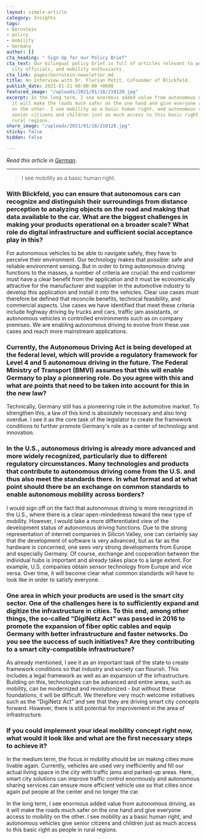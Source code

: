 ```yaml
---
layout: simple-article
category: Insights
tags:
- Bernstein
- policy
- mobility
- Germany
author: []
cta_heading: " Sign Up for our Policy Brief"
cta_text: Our bilingual policy brief is full of articles relevant to policymakers,
  city officials, and mobility enthusiasts.
cta_link: pages/bernstein-newsletter.md
title: An Interview with Dr. Florian Petit, Cofounder of Blickfeld.
publish_date: 2021-01-21 00:00:00 +0000
featured_image: "/uploads/2021/01/18/210120.jpg"
excerpt: In the long term, I see enormous added value from autonomous driving, as
  it will make the roads much safer on the one hand and give everyone access to mobility
  on the other. I see mobility as a basic human right, and autonomous vehicles give
  senior citizens and children just as much access to this basic right as people in
  rural regions.
share_image: "/uploads/2021/01/18/210120.jpg"
sticky: false
hidden: false

---
```

_Read this article in_ [_German_](https://bernstein-group.com/2021/01/06/personenbefoerderungsgesetz-als-spd-geben-wir-taxen-im-rahmen-des-oepnv-den-vorrang/).

***

> I see mobility as a basic human right.

### With Blickfeld, you can ensure that autonomous cars can recognize and distinguish their surroundings from distance perception to analyzing objects on the road and making that data available to the car. What are the biggest challenges in making your products operational on a broader scale? What role do digital infrastructure and sufficient social acceptance play in this?

For autonomous vehicles to be able to navigate safely, they have to perceive their environment. Our technology makes that possible: safe and reliable environment sensing. But in order to bring autonomous driving functions to the masses, a number of criteria are crucial: the end customer must have a clear benefit from the application and it must be economically attractive for the manufacturer and supplier in the automotive industry to develop this application and install it into the vehicles. Clear use cases must therefore be defined that reconcile benefits, technical feasibility, and commercial aspects. Use cases we have identified that meet these criteria include highway driving by trucks and cars, traffic jam assistants, or autonomous vehicles in controlled environments such as on company premises. We are enabling autonomous driving to evolve from these use cases and reach more mainstream applications.

### Currently, the Autonomous Driving Act is being developed at the federal level, which will provide a regulatory framework for Level 4 and 5 autonomous driving in the future. The Federal Ministry of Transport (BMVI) assumes that this will enable Germany to play a pioneering role. Do you agree with this and what are points that need to be taken into account for this in the new law?

Technically, Germany still has a pioneering role in the automotive market. To strengthen this, a law of this kind is absolutely necessary and also long overdue. I see it as the core task of the legislator to create the framework conditions to further promote Germany's role as a center of technology and innovation.

### In the U.S., autonomous driving is already more advanced and more widely recognized, particularly due to different regulatory circumstances. Many technologies and products that contribute to autonomous driving come from the U.S. and thus also meet the standards there. In what format and at what point should there be an exchange on common standards to enable autonomous mobility across borders?

I would sign off on the fact that autonomous driving is more recognized in the U.S., where there is a clear open-mindedness toward the new type of mobility. However, I would take a more differentiated view of the development status of autonomous driving functions. Due to the strong representation of internet companies in Silicon Valley, one can certainly say that the development of software is very advanced, but as far as the hardware is concerned, one sees very strong developments from Europe and especially Germany. Of course, exchange and cooperation between the individual hubs is important and already takes place to a large extent. For example, U.S. companies obtain sensor technology from Europe and vice versa. Over time, it will become clear what common standards will have to look like in order to satisfy everyone.

### One area in which your products are used is the smart city sector. One of the challenges here is to sufficiently expand and digitize the infrastructure in cities. To this end, among other things, the so-called "DigiNetz Act" was passed in 2016 to promote the expansion of fiber optic cables and equip Germany with better infrastructure and faster networks. Do you see the success of such initiatives? Are they contributing to a smart city-compatible infrastructure?

As already mentioned, I see it as an important task of the state to create framework conditions so that industry and society can flourish. This includes a legal framework as well as an expansion of the infrastructure. Building on this, technologies can be advanced and entire areas, such as mobility, can be modernized and revolutionized - but without these foundations, it will be difficult. We therefore very much welcome initiatives such as the "DigiNetz Act" and see that they are driving smart city concepts forward. However, there is still potential for improvement in the area of infrastructure.

### If you could implement your ideal mobility concept right now, what would it look like and what are the first necessary steps to achieve it?

In the medium term, the focus in mobility should be on making cities more livable again. Currently, vehicles are used very inefficiently and fill our actual living space in the city with traffic jams and parked-up areas. Here, smart city solutions can improve traffic control enormously and autonomous sharing services can ensure more efficient vehicle use so that cities once again put people at the center and no longer the car.

In the long term, I see enormous added value from autonomous driving, as it will make the roads much safer on the one hand and give everyone access to mobility on the other. I see mobility as a basic human right, and autonomous vehicles give senior citizens and children just as much access to this basic right as people in rural regions.